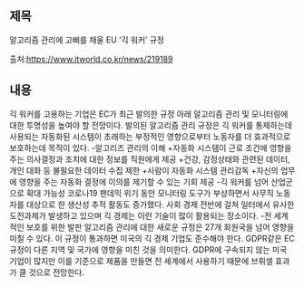 ## 제목
알고리즘 관리에 고삐를 채울 EU ‘긱 워커’ 규정

출처:<https://www.itworld.co.kr/news/219189>
## 내용
긱 워커를 고용하는 기업은 EC가 최근 발의한 규정 아래 알고리즘 관리 및 모니터링에 대한 투명성을 높여야 할 전망이다. 발의된 알고리즘 
관리 규정은 긱 워커를 통제하는데 사용되는 자동화된 시스템이 초래하는 부정적인 영향으로부터 노동자를 더 효과적으로 보호하는데 목적이 
있다.
-알고리즈 관리의 이해
  +자동화 시스템이 근로 조건에 영향을 주는 의사결정과 조치에 대한 정보를 직원에게 제공
  +건강, 감정상태와 관련된 데이터, 개인 대화 등 불필요한 데이터 수집 제한
  +사람이 자동화 시스템 관리감독
  +자신의 업무에 영향을 주는 자동화 결정에 이의를 제기할 수 있는 기회 제공
-긱 워커를 넘어 산업군으로 확대 가능성
 코로나19 팬데믹 위기 동안 모니터링 도구가 부상하면서 사무직 노동자를 대상으로 한 생산성 추적 활동도 증가했다. 사회 경제 전반에 
 걸쳐 일터에서 유사한 도전과제가 발생하고 있으며 긱 경제는 이런 기술이 많이 활용되는 장소이다.
-전 세계적인 보호를 위한 발판
 알고리즘 관리에 대한 새로운 규정은 27개 회원국을 넘어 영향을 미칠 수 있다. 이 규정이 통과하면 미국의 긱 경제 기업도 준수해야 
 한다. GDPR같은 EC규정이 다른 지역 및 국가에 영향을 미친 것을 의미한다. GDPR에 구속되지 않는 미국 기업이 많지만 이를 기준으로 
 제품을 만들면 전 세계에서 사용하기 때문에 브뤼셀 효과가 클 것으로 전망한다.
